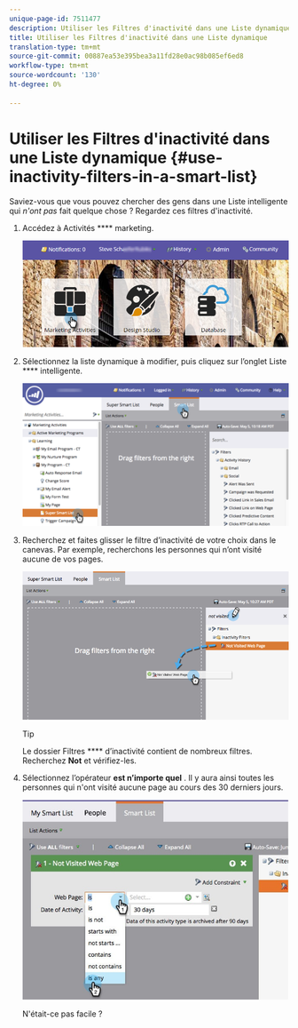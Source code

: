 ```yaml
---
unique-page-id: 7511477
description: Utiliser les Filtres d'inactivité dans une Liste dynamique - Documentation du marketing - Documentation du produit
title: Utiliser les Filtres d'inactivité dans une Liste dynamique
translation-type: tm+mt
source-git-commit: 00887ea53e395bea3a11fd28e0ac98b085ef6ed8
workflow-type: tm+mt
source-wordcount: '130'
ht-degree: 0%

---
```



# Utiliser les Filtres d&#39;inactivité dans une Liste dynamique {#use-inactivity-filters-in-a-smart-list}

Saviez-vous que vous pouvez chercher des gens dans une Liste intelligente qui *n&#39;ont pas* fait quelque chose ? Regardez ces filtres d&#39;inactivité.

1. Accédez à Activités **** marketing.

   ![](assets/login-marketing-activities-3.png)

1. Sélectionnez la liste dynamique à modifier, puis cliquez sur l’onglet Liste **** intelligente.

   ![](assets/smartlist-choose.png)

1. Recherchez et faites glisser le filtre d’inactivité de votre choix dans le canevas. Par exemple, recherchons les personnes qui n’ont visité aucune de vos pages.

   ![](assets/draginactivityfilter.png)

   >[!TIP]
   >
   >Le dossier Filtres **** d’inactivité contient de nombreux filtres. Recherchez **Not** et vérifiez-les.

1. Sélectionnez l’opérateur **est n’importe quel** . Il y aura ainsi toutes les personnes qui n&#39;ont visité aucune page au cours des 30 derniers jours.

   ![](assets/mysmartlist-people.jpg)

   N&#39;était-ce pas facile ?

